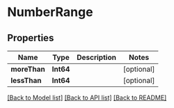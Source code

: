 # NumberRange

## Properties
Name | Type | Description | Notes
------------ | ------------- | ------------- | -------------
**moreThan** | **Int64** |  | [optional] 
**lessThan** | **Int64** |  | [optional] 

[[Back to Model list]](../README.md#documentation-for-models) [[Back to API list]](../README.md#documentation-for-api-endpoints) [[Back to README]](../README.md)


